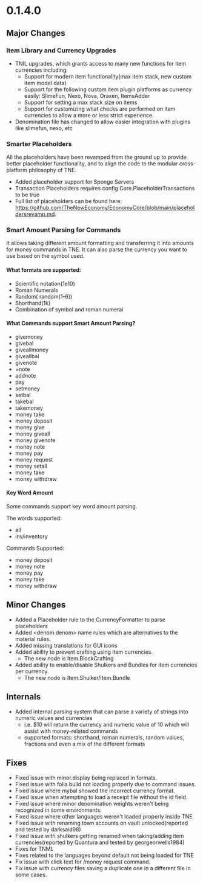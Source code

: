 # 0.1.4.0

## Major Changes

### Item Library and Currency Upgrades

- TNIL upgrades, which grants access to many new functions for item currencies including:
    - Support for modern item functionality(max item stack, new custom item model data)
    - Support for the following custom item plugin platforms as currency easily: SlimeFun, Nexo,
      Nova, Oraxen, ItemsAdder
    - Support for setting a max stack size on items
    - Support for customizing what checks are performed on item currencies to allow a more or less
      strict experience.
- Denomination file has changed to allow easier integration with plugins like slimefun, nexo, etc

### Smarter Placeholders

All the placeholders have been revamped from the ground up to provide better placeholder
functionality, and to align
the code to the modular cross-platform philosophy of TNE.

- Added placeholder support for Sponge Servers
- Transaction Placeholders requires config Core.PlaceholderTransactions to be true
- Full list of placeholders can be found
  here: https://github.com/TheNewEconomy/EconomyCore/blob/main/placeholdersrevamp.md.

### Smart Amount Parsing for Commands

It allows taking different amount formatting and transferring it into amounts for money commands in
TNE. It can also parse the currency you want to use based on the symbol used.

#### What formats are supported:

- Scientific notation(1e10)
- Roman Numerals
- Random( random(1-6))
- Shorthand(1k)
- Combination of symbol and roman numeral

#### What Commands support Smart Amount Parsing?

- givemoney
- givebal
- giveallmoney
- giveallbal
- givenote
- +note
- addnote
- pay
- setmoney
- setbal
- takebal
- takemoney
- money take
- money deposit
- money give
- money giveall
- money givenote
- money note
- money pay
- money request
- money setall
- money take
- money withdraw

#### Key Word Amount

Some commands support key word amount parsing.

The words supported:

- all
- inv/inventory

Commands Supported:

- money deposit
- money note
- money pay
- money take
- money withdraw

## Minor Changes

- Added a Placeholder rule to the CurrencyFormatter to parse placeholders
- Added <denom.denom> name rules which are alternatives to the material rules.
- Added missing translations for GUI icons
- Added ability to prevent crafting using item currencies.
    - The new node is Item.BlockCrafting
- Added ability to enable/disable Shulkers and Bundles for item currencies per currency.
    - The new node is Item.Shulker/Item.Bundle

## Internals

- Added internal parsing system that can parse a variety of strings into numeric values and
  currencies
    - i.e. $10 will return the currency and numeric value of 10 which will assist with money-related
      commands
    - supported formats: shorthand, roman numerals, random values, fractions and even a mix of the
      different formats

## Fixes

- Fixed issue with minor.display being replaced in formats.
- Fixed issue with folia build not loading properly due to command issues.
- Fixed issue where mybal showed the incorrect currency format.
- Fixed issue when attempting to load a receipt file without the id field.
- Fixed issue where minor denomination weights weren't being recognized in some environments.
- Fixed issue where other languages weren't loaded properly inside TNE
- Fixed issue with renaming town accounts on vault unlocked(reported and tested by darksaid98)
- Fixed issue with shulkers getting renamed when taking/adding item currencies(reported by Quantura
  and tested by georgeorwells1984)
- Fixes for TNML
- Fixes related to the languages beyond default not being loaded for TNE
- Fix issue with click text for /money request command.
- Fix issue with currency files saving a duplicate one in a different file in some cases.